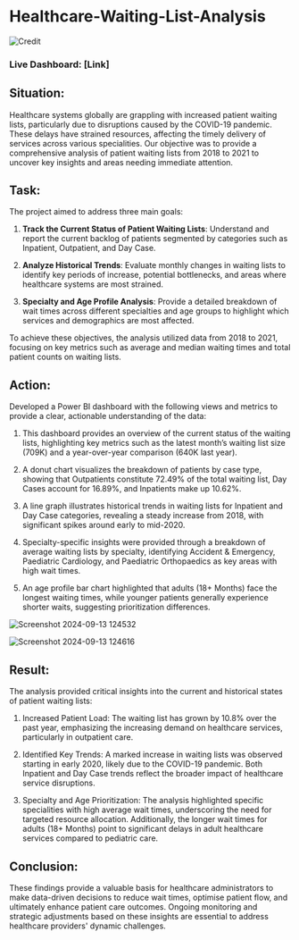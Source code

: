 # Healthcare-Waiting-List-Analysis

![Credit](https://github.com/user-attachments/assets/602276a8-d2a3-4455-928c-e55120152a55)

### Live Dashboard: [Link]

## Situation:

Healthcare systems globally are grappling with increased patient waiting lists, particularly due to disruptions caused by the COVID-19 pandemic. These delays have strained resources, affecting the timely delivery of services across various specialities. Our objective was to provide a comprehensive analysis of patient waiting lists from 2018 to 2021 to uncover key insights and areas needing immediate attention.

## Task:

The project aimed to address three main goals:

1. **Track the Current Status of Patient Waiting Lists**: Understand and report the current backlog of patients segmented by categories such as Inpatient, Outpatient, and Day Case.

2. **Analyze Historical Trends**: Evaluate monthly changes in waiting lists to identify key periods of increase, potential bottlenecks, and areas where healthcare systems are most strained.

3. **Specialty and Age Profile Analysis**: Provide a detailed breakdown of wait times across different specialties and age groups to highlight which services and demographics are most affected.

To achieve these objectives, the analysis utilized data from 2018 to 2021, focusing on key metrics such as average and median waiting times and total patient counts on waiting lists.

## Action:

Developed a Power BI dashboard with the following views and metrics to provide a clear, actionable understanding of the data:

1. This dashboard provides an overview of the current status of the waiting lists, highlighting key metrics such as the latest month’s waiting list size (709K) and a year-over-year comparison (640K last year).

2. A donut chart visualizes the breakdown of patients by case type, showing that Outpatients constitute 72.49% of the total waiting list, Day Cases account for 16.89%, and Inpatients make up 10.62%.

3. A line graph illustrates historical trends in waiting lists for Inpatient and Day Case categories, revealing a steady increase from 2018, with significant spikes around early to mid-2020.

4. Specialty-specific insights were provided through a breakdown of average waiting lists by specialty, identifying Accident & Emergency, Paediatric Cardiology, and Paediatric Orthopaedics as key areas with high wait times.

5. An age profile bar chart highlighted that adults (18+ Months) face the longest waiting times, while younger patients generally experience shorter waits, suggesting prioritization differences.

![Screenshot 2024-09-13 124532](https://github.com/user-attachments/assets/20e689cc-3e62-4506-a77e-1eb3b3f8eb66)

![Screenshot 2024-09-13 124616](https://github.com/user-attachments/assets/8eebfc2a-bc6b-46ac-a93e-5a174311cab9)

## Result:

The analysis provided critical insights into the current and historical states of patient waiting lists:

1. Increased Patient Load: The waiting list has grown by 10.8% over the past year, emphasizing the increasing demand on healthcare services, particularly in outpatient care.

2. Identified Key Trends: A marked increase in waiting lists was observed starting in early 2020, likely due to the COVID-19 pandemic. Both Inpatient and Day Case trends reflect the broader impact of healthcare service disruptions.

3. Specialty and Age Prioritization: The analysis highlighted specific specialities with high average wait times, underscoring the need for targeted resource allocation. Additionally, the longer wait times for adults (18+ Months) point to significant delays in adult healthcare services compared to pediatric care.

## Conclusion:

These findings provide a valuable basis for healthcare administrators to make data-driven decisions to reduce wait times, optimise patient flow, and ultimately enhance patient care outcomes. Ongoing monitoring and strategic adjustments based on these insights are essential to address healthcare providers' dynamic challenges.













